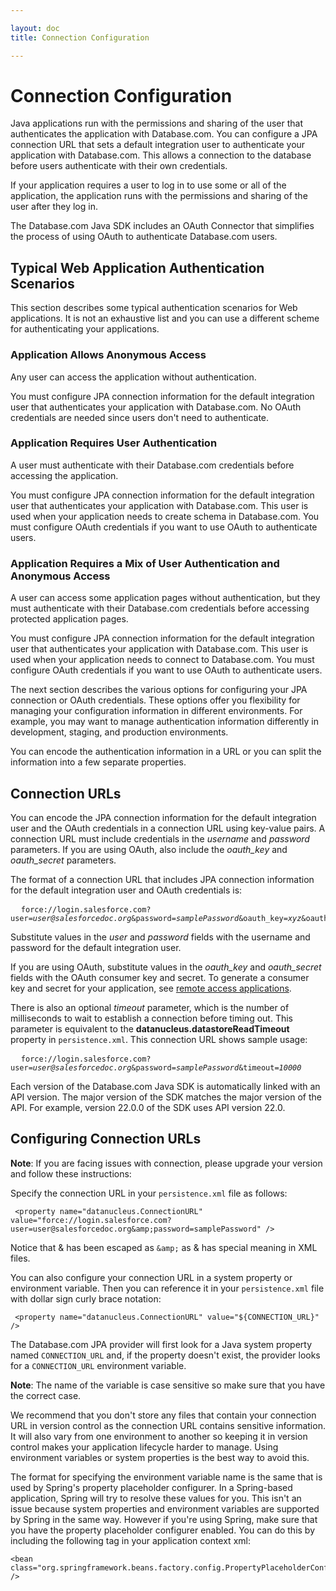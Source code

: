 ```yaml
---

layout: doc
title: Connection Configuration

---
```

# Connection Configuration

Java applications run with the permissions and sharing of the user that authenticates the application with Database.com. You can configure a JPA connection URL that sets a default integration user to authenticate your application with Database.com. This allows a connection to the database before users authenticate with their own credentials.

If your application requires a user to log in to use some or all of the application, the application runs with the permissions and sharing of the user after they log in.

The Database.com Java SDK includes an OAuth Connector that simplifies the process of using OAuth to authenticate Database.com users.

## Typical Web Application Authentication Scenarios

This section describes some typical authentication scenarios for Web applications. It is not an exhaustive list and you can use a different scheme for authenticating your applications.

### Application Allows Anonymous Access

Any user can access the application without authentication.

You must configure JPA connection information for the default integration user that authenticates your application with Database.com. No OAuth credentials are needed since users don't need to authenticate.

### Application Requires User Authentication

A user must authenticate with their Database.com credentials before accessing the application.

You must configure JPA connection information for the default integration user that authenticates your application with Database.com. This user is used when your application needs to create schema in Database.com. You must configure OAuth credentials if you want to use OAuth to authenticate users.

### Application Requires a Mix of User Authentication and Anonymous Access

A user can access some application pages without authentication, but they must authenticate with their Database.com credentials before accessing protected application pages.

You must configure JPA connection information for the default integration user that authenticates your application with Database.com. This user is used when your application needs to connect to Database.com. You must configure OAuth credentials if you want to use OAuth to authenticate users.

The next section describes the various options for configuring your JPA connection or OAuth credentials. These options offer you flexibility for managing your configuration information in different environments. For example, you may want to manage authentication information differently in development, staging, and production environments.

You can encode the authentication information in a URL or you can split the information into a few separate properties.

## Connection URLs

You can encode the JPA connection information for the default integration user and the OAuth credentials in a connection URL using key-value pairs. A connection URL must include credentials in the *username* and *password* parameters. If you are using OAuth, also include the *oauth_key* and *oauth_secret* parameters.

The format of a connection URL that includes JPA connection information for the default integration user and OAuth credentials is:

<pre>
  <code>force://login.salesforce.com?user=<em>user@salesforcedoc.org</em>&password=<em>samplePassword</em>&oauth_key=<em>xyz</em>&oauth_secret=<em>abc</em></code>
</pre>

Substitute values in the *user* and *password* fields with the username and password for the default integration user.

If you are using OAuth, substitute values in the *oauth_key* and *oauth_secret* fields with the OAuth consumer key and secret. To generate a consumer key and secret for your application, see [remote access applications](oauth-auth#RAA). 

There is also an optional *timeout* parameter, which is the number of milliseconds to wait to establish a connection before
timing out. This parameter is equivalent to the **datanucleus.datastoreReadTimeout** property in `persistence.xml`. This connection URL shows sample usage:
    
<pre>
  <code>force://login.salesforce.com?user=<em>user@salesforcedoc.org</em>&password=<em>samplePassword</em>&timeout=<em>10000</em></code>
</pre>

Each version of the Database.com Java SDK is automatically linked with an API version. The major version of the SDK matches the major version of the API. For example, version 22.0.0 of the SDK uses API version 22.0.

<a name ="configConnectionURL"> </a>
## Configuring Connection URLs

**Note**: If you are facing issues with connection, please upgrade your version and follow these instructions: 

Specify the connection URL in your `persistence.xml` file as follows: 

     <property name="datanucleus.ConnectionURL" value="force://login.salesforce.com?user=user@salesforcedoc.org&amp;password=samplePassword" />

Notice that & has been escaped as `&amp;` as & has special meaning in XML files. 

You can also configure your connection URL in a system property or environment variable. Then you can reference it in your `persistence.xml` file with dollar sign curly brace notation:

     <property name="datanucleus.ConnectionURL" value="${CONNECTION_URL}" />

The Database.com JPA provider will first look for a Java system property named `CONNECTION_URL` and, if the property doesn't exist, the provider looks for a `CONNECTION_URL` environment variable.

**Note**: The name of the variable is case sensitive so make sure that you have the correct case.

We recommend that you don't store any files that contain your connection URL in version control as the connection URL contains sensitive information. It will also vary from one environment to another so keeping it in version control makes your application lifecycle harder to manage. Using environment variables or system properties is the best way to avoid this.

The format for specifying the environment variable name is the same that is used by Spring's property placeholder configurer. In a Spring-based application, Spring will try to resolve these values for you. This isn't an issue because system properties and environment variables are supported by Spring in the same way. However if you're using Spring, make sure that you have the property placeholder configurer enabled. You can do this by including the following tag in your application context xml: 

    <bean class="org.springframework.beans.factory.config.PropertyPlaceholderConfigurer" />
